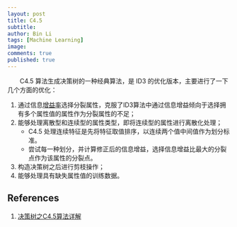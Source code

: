 ```yaml
---
layout: post
title: C4.5
subtitle:
author: Bin Li
tags: [Machine Learning]
image: 
comments: true
published: true
---
```


　　C4.5 算法生成决策树的一种经典算法，是 ID3 的优化版本，主要进行了一下几个方面的优化：
1. 通过信息[增益率](http://gitlinux.net/2018-09-11-decision-tree/#112-%E5%A2%9E%E7%9B%8A%E7%8E%87gain-ratio)选择分裂属性，克服了ID3算法中通过信息增益倾向于选择拥有多个属性值的属性作为分裂属性的不足；
2. 能够处理离散型和连续型的属性类型，即将连续型的属性进行离散化处理；
    * C4.5 处理连续特征是先将特征取值排序，以连续两个值中间值作为划分标准。
    * 尝试每一种划分，并计算修正后的信息增益，选择信息增益比最大的分裂点作为该属性的分裂点。
3. 构造决策树之后进行剪枝操作；
4. 能够处理具有缺失属性值的训练数据。



## References
1. [决策树之C4.5算法详解](https://blog.csdn.net/zhihua_oba/article/details/70632622)